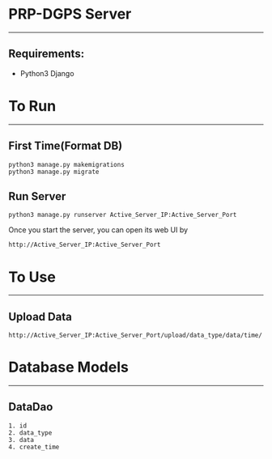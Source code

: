 # PRP-DGPS Server
---------------------------------------------------------------------------------
## Requirements:

* Python3 Django

# To Run
---------------------------------------------------------------------------------
## **First Time(Format DB)**
```
python3 manage.py makemigrations
python3 manage.py migrate
```
## **Run Server**
```
python3 manage.py runserver Active_Server_IP:Active_Server_Port
```
Once you start the server, you can open its web UI by
```
http://Active_Server_IP:Active_Server_Port
```

# To Use
---------------------------------------------------------------------------------
## **Upload Data**
```
http://Active_Server_IP:Active_Server_Port/upload/data_type/data/time/
```

# Database Models
---------------------------------------------------------------------------------
## **DataDao**
```
1. id
2. data_type
3. data
4. create_time
```
